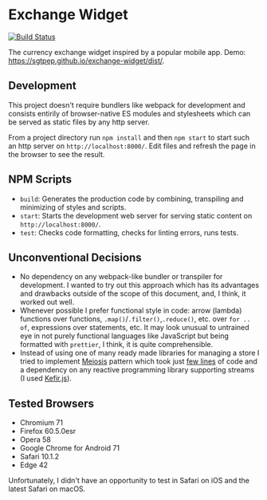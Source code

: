 # Exchange Widget

[![Build Status](https://travis-ci.org/sgtpep/exchange-widget.svg?branch=master)](https://travis-ci.org/sgtpep/exchange-widget)

The currency exchange widget inspired by a popular mobile app. Demo: https://sgtpep.github.io/exchange-widget/dist/.

## Development

This project doesn't require bundlers like webpack for development and consists entirily of browser-native ES modules and stylesheets which can be served as static files by any http server.

From a project directory run `npm install` and then `npm start` to start such an http server on `http://localhost:8000/`. Edit files and refresh the page in the browser to see the result.

## NPM Scripts

- `build`: Generates the production code by combining, transpiling and minimizing of styles and scripts.
- `start`: Starts the development web server for serving static content on `http://localhost:8000/`.
- `test`: Checks code formatting, checks for linting errors, runs tests.

## Unconventional Decisions

- No dependency on any webpack-like bundler or transpiler for development. I wanted to try out this approach which has its advantages and drawbacks outside of the scope of this document, and, I think, it worked out well.
- Whenever possible I prefer functional style in code: arrow (lambda) functions over functions, `.map()`/`.filter()`,`.reduce()`, etc. over `for .. of`, expressions over statements, etc. It may look unusual to untrained eye in not purely functional languages like JavaScript but being formatted with `prettier`, I think, it is quite comprehensible.
- Instead of using one of many ready made libraries for managing a store I tried to implement [Meiosis](http://meiosis.js.org/) pattern which took just [few lines](https://github.com/sgtpep/exchange-widget/blob/master/src/update.js) of code and a dependency on any reactive programming library supporting streams (I used [Kefir.js](https://kefirjs.github.io/kefir/)).

## Tested Browsers

- Chromium 71
- Firefox 60.5.0esr
- Opera 58
- Google Chrome for Android 71
- Safari 10.1.2
- Edge 42

Unfortunately, I didn't have an opportunity to test in Safari on iOS and the latest Safari on macOS.
